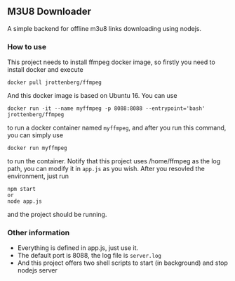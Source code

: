 ## M3U8 Downloader
A simple backend for offline m3u8 links downloading using nodejs.

### How to use
This project needs to install ffmpeg docker image, so firstly you need to install docker and execute
```
docker pull jrottenberg/ffmpeg
```
And this docker image is based on Ubuntu 16.
You can use 
```
docker run -it --name myffmpeg -p 8088:8088 --entrypoint='bash' jrottenberg/ffmpeg
```
to run a docker container named `myffmpeg`, and after you run this command, you can simply use
```
docker run myffmpeg
```
to run the container.
Notify that this project uses /home/ffmpeg as the log path, you can modify it in `app.js` as you wish.
After you resovled the environment, just run
```
npm start
or
node app.js
```
and the project should be running.
### Other information
- Everything is defined in app.js, just use it.
- The default port is 8088, the log file is `server.log`
- And this project offers two shell scripts to start (in background) and stop nodejs server
